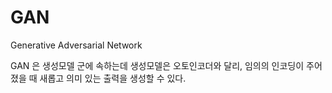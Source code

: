 # GAN 
Generative Adversarial Network

GAN 은 생성모델 군에 속하는데 생성모델은 오토인코더와 달리, 임의의 인코딩이 주어졌을 때 새롭고 의미 있는 출력을 생성할 수 있다.

